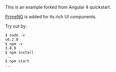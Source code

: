 This is an example forked from Angular 4 quickstart.

[PrimeNG](https://www.primefaces.org/primeng/) is added for its rich UI components.

Try out by:

```
$ node -v
v6.2.0
$ npm -v
3.8.9
$ npm install
...
$ npm start
...
```